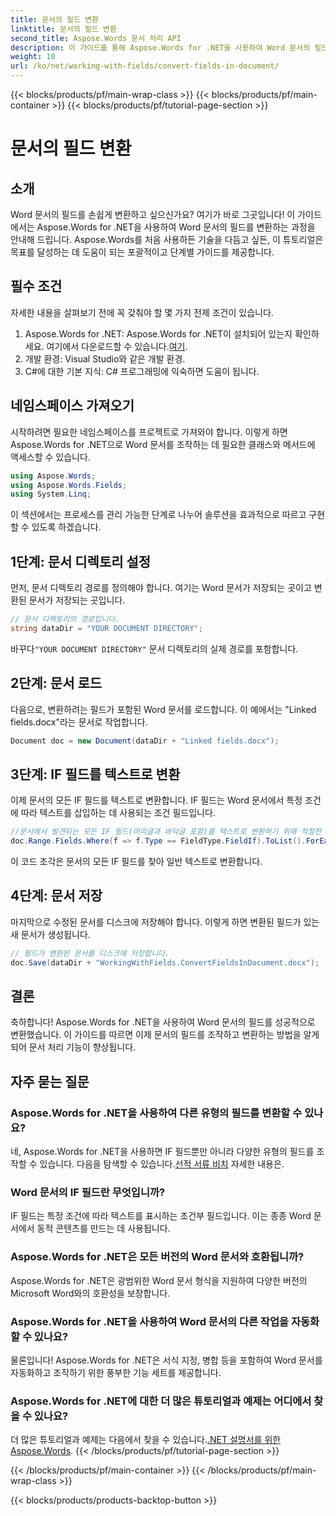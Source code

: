 ```yaml
---
title: 문서의 필드 변환
linktitle: 문서의 필드 변환
second_title: Aspose.Words 문서 처리 API
description: 이 가이드를 통해 Aspose.Words for .NET을 사용하여 Word 문서의 필드를 변환하는 방법을 알아보세요. 튜토리얼을 따라 문서의 필드를 효율적으로 관리하고 변환하세요.
weight: 10
url: /ko/net/working-with-fields/convert-fields-in-document/
---
```


{{< blocks/products/pf/main-wrap-class >}}
{{< blocks/products/pf/main-container >}}
{{< blocks/products/pf/tutorial-page-section >}}

# 문서의 필드 변환

## 소개

Word 문서의 필드를 손쉽게 변환하고 싶으신가요? 여기가 바로 그곳입니다! 이 가이드에서는 Aspose.Words for .NET을 사용하여 Word 문서의 필드를 변환하는 과정을 안내해 드립니다. Aspose.Words를 처음 사용하든 기술을 다듬고 싶든, 이 튜토리얼은 목표를 달성하는 데 도움이 되는 포괄적이고 단계별 가이드를 제공합니다.

## 필수 조건

자세한 내용을 살펴보기 전에 꼭 갖춰야 할 몇 가지 전제 조건이 있습니다.

1.  Aspose.Words for .NET: Aspose.Words for .NET이 설치되어 있는지 확인하세요. 여기에서 다운로드할 수 있습니다.[여기](https://releases.aspose.com/words/net/).
2. 개발 환경: Visual Studio와 같은 개발 환경.
3. C#에 대한 기본 지식: C# 프로그래밍에 익숙하면 도움이 됩니다.

## 네임스페이스 가져오기

시작하려면 필요한 네임스페이스를 프로젝트로 가져와야 합니다. 이렇게 하면 Aspose.Words for .NET으로 Word 문서를 조작하는 데 필요한 클래스와 메서드에 액세스할 수 있습니다.

```csharp
using Aspose.Words;
using Aspose.Words.Fields;
using System.Linq;
```

이 섹션에서는 프로세스를 관리 가능한 단계로 나누어 솔루션을 효과적으로 따르고 구현할 수 있도록 하겠습니다.

## 1단계: 문서 디렉토리 설정

먼저, 문서 디렉토리 경로를 정의해야 합니다. 여기는 Word 문서가 저장되는 곳이고 변환된 문서가 저장되는 곳입니다.

```csharp
// 문서 디렉토리의 경로입니다.
string dataDir = "YOUR DOCUMENT DIRECTORY";
```

 바꾸다`"YOUR DOCUMENT DIRECTORY"` 문서 디렉토리의 실제 경로를 포함합니다.

## 2단계: 문서 로드

다음으로, 변환하려는 필드가 포함된 Word 문서를 로드합니다. 이 예에서는 "Linked fields.docx"라는 문서로 작업합니다.

```csharp
Document doc = new Document(dataDir + "Linked fields.docx");
```

## 3단계: IF 필드를 텍스트로 변환

이제 문서의 모든 IF 필드를 텍스트로 변환합니다. IF 필드는 Word 문서에서 특정 조건에 따라 텍스트를 삽입하는 데 사용되는 조건 필드입니다.

```csharp
//문서에서 발견되는 모든 IF 필드(머리글과 바닥글 포함)를 텍스트로 변환하기 위해 적절한 매개변수를 전달합니다.
doc.Range.Fields.Where(f => f.Type == FieldType.FieldIf).ToList().ForEach(f => f.Unlink());
```

이 코드 조각은 문서의 모든 IF 필드를 찾아 일반 텍스트로 변환합니다.

## 4단계: 문서 저장

마지막으로 수정된 문서를 디스크에 저장해야 합니다. 이렇게 하면 변환된 필드가 있는 새 문서가 생성됩니다.

```csharp
// 필드가 변환된 문서를 디스크에 저장합니다.
doc.Save(dataDir + "WorkingWithFields.ConvertFieldsInDocument.docx");
```

## 결론

축하합니다! Aspose.Words for .NET을 사용하여 Word 문서의 필드를 성공적으로 변환했습니다. 이 가이드를 따르면 이제 문서의 필드를 조작하고 변환하는 방법을 알게 되어 문서 처리 기능이 향상됩니다.

## 자주 묻는 질문

### Aspose.Words for .NET을 사용하여 다른 유형의 필드를 변환할 수 있나요?
 네, Aspose.Words for .NET을 사용하면 IF 필드뿐만 아니라 다양한 유형의 필드를 조작할 수 있습니다. 다음을 탐색할 수 있습니다.[선적 서류 비치](https://reference.aspose.com/words/net/) 자세한 내용은.

### Word 문서의 IF 필드란 무엇입니까?
IF 필드는 특정 조건에 따라 텍스트를 표시하는 조건부 필드입니다. 이는 종종 Word 문서에서 동적 콘텐츠를 만드는 데 사용됩니다.

### Aspose.Words for .NET은 모든 버전의 Word 문서와 호환됩니까?
Aspose.Words for .NET은 광범위한 Word 문서 형식을 지원하여 다양한 버전의 Microsoft Word와의 호환성을 보장합니다.

### Aspose.Words for .NET을 사용하여 Word 문서의 다른 작업을 자동화할 수 있나요?
물론입니다! Aspose.Words for .NET은 서식 지정, 병합 등을 포함하여 Word 문서를 자동화하고 조작하기 위한 풍부한 기능 세트를 제공합니다.

### Aspose.Words for .NET에 대한 더 많은 튜토리얼과 예제는 어디에서 찾을 수 있나요?
 더 많은 튜토리얼과 예제는 다음에서 찾을 수 있습니다.[.NET 설명서를 위한 Aspose.Words](https://reference.aspose.com/words/net/).
{{< /blocks/products/pf/tutorial-page-section >}}

{{< /blocks/products/pf/main-container >}}
{{< /blocks/products/pf/main-wrap-class >}}

{{< blocks/products/products-backtop-button >}}
